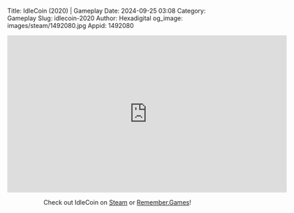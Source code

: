 Title: IdleCoin (2020) | Gameplay
Date: 2024-09-25 03:08
Category: Gameplay
Slug: idlecoin-2020
Author: Hexadigital
og_image: images/steam/1492080.jpg
Appid: 1492080

<center><iframe src="https://www.youtube.com/embed/at0EWHyZZFA?feature=oembed" allow="accelerometer; autoplay; encrypted-media; gyroscope; picture-in-picture" width="640" height="360" frameborder="0"></iframe>

Check out IdleCoin on [Steam](https://store.steampowered.com/app/1492080/?curator_clanid=34633900) or [Remember.Games](https://remember.games/game/9191/idlecoin/)!</center>